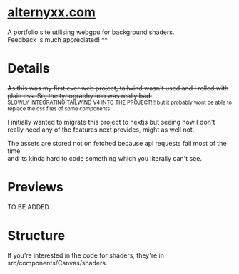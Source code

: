 # [alternyxx.com](https://alternyxx.com/)
A portfolio site utilising webgpu for background shaders.  
Feedback is much appreciated! ^^  

# Details
~~As this was my first ever web project, tailwind wasn't used and I rolled with  
plain css. So, the typography imo was really bad.~~  
<sub>
    SLOWLY INTEGRATING TAILWIND V4 INTO THE PROJECT!!!
    but it probably wont be able to replace the css files of some components
</sub>
  
I initially wanted to migrate this project to nextjs but seeing how I don't  
really need any of the features next provides, might as well not.  
  
The assets are stored not on fetched because api requests fail most of the time  
and its kinda hard to code something which you literally can't see.

# Previews
TO BE ADDED

# Structure
If you're interested in the code for shaders, they're in src/components/Canvas/shaders.  